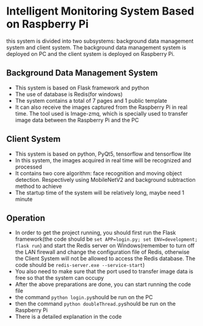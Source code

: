 # Intelligent Monitoring System Based on Raspberry Pi

this system is divided into two subsystems: background data management system and client system. The background data management system is deployed on PC and the client system is deployed on Raspberry Pi.

## Background Data Management System

- This system is based on Flask framework and python
- The use of database is Redis(for windows)
- The system contains a total of 7 pages and 1 public template
- It can also receive the images captured from the Raspberry Pi in real time. The tool used is Image-zmq, which is specially used to transfer image data between the Raspberry Pi and the PC

## Client System

- This system is based on python, PyQt5, tensorflow and tensorflow lite
- In this system, the images acquired in real time will be recognized and processed
- It contains two core algorithm: face recognition and moving object detection. Respectively using MobileNetV2 and background subtraction method to achieve
- The startup time of the system will be relatively long, maybe need 1 minute

## Operation

- In order to get the project running, you should first run the Flask framework(the code should be `set APP=login.py; set ENV=development; flask run`) and start the Redis server on Windows(remember to turn off the LAN firewall and change the configuration file of Redis, otherwise the Client System will not be allowed to access the Redis database. The code should be `redis-server.exe --service-start`)
- You also need to make sure that the port used to transfer image data is free so that the system can occupy
- After the above preparations are done, you can start running the code file
- the command `python login.py`should be run on the PC
- then the command `python doubleThread.py`should be run on the Raspberry Pi
- There is a detailed explanation in the code